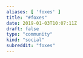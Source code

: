 ```yaml
---
aliases: [ 'foxes' ]
title: "#foxes"
date: 2019-01-03T10:07:11Z
draft: false
type: "community"
kind: "social"
subreddit: "foxes"
---
```


